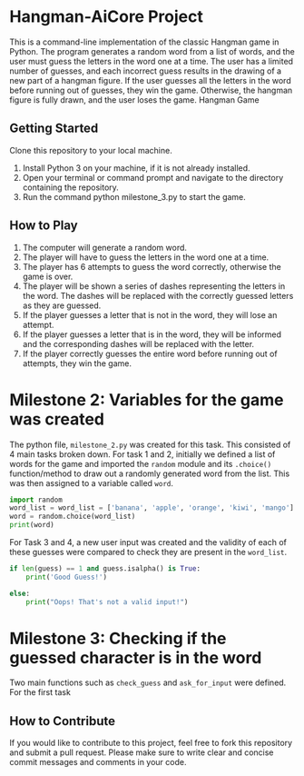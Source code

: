 # Hangman-AiCore Project

This is a command-line implementation of the classic Hangman game in Python. The program generates a random word from a list of words, and the user must guess the letters in the word one at a time. The user has a limited number of guesses, and each incorrect guess results in the drawing of a new part of a hangman figure. If the user guesses all the letters in the word before running out of guesses, they win the game. Otherwise, the hangman figure is fully drawn, and the user loses the game.
Hangman Game


## Getting Started
Clone this repository to your local machine.
1. Install Python 3 on your machine, if it is not already installed.
2. Open your terminal or command prompt and navigate to the directory containing the repository.
3. Run the command python milestone_3.py to start the game.

## How to Play
1. The computer will generate a random word.
2. The player will have to guess the letters in the word one at a time.
3. The player has 6 attempts to guess the word correctly, otherwise the game is over.
4. The player will be shown a series of dashes representing the letters in the word. The dashes will be replaced with the correctly guessed letters as they are guessed.
5. If the player guesses a letter that is not in the word, they will lose an attempt.
6. If the player guesses a letter that is in the word, they will be informed and the corresponding dashes will be replaced with the letter.
7. If the player correctly guesses the entire word before running out of attempts, they win the game.

# Milestone 2: Variables for the game was created
The python file, ```milestone_2.py``` was created for this task. This consisted of 4 main tasks broken down. For task 1 and 2, initially we defined a list of words for the game and imported the ```random``` module and its ```.choice()``` function/method to draw out a randomly generated word from the list. This was then assigned to a variable called ```word```. 

```python
import random
word_list = word_list = ['banana', 'apple', 'orange', 'kiwi', 'mango']
word = random.choice(word_list)
print(word)
```

For Task 3 and 4, a new user input was created and the validity of each of these guesses were compared to check they are present in the ```word_list```.

```python
if len(guess) == 1 and guess.isalpha() is True:
    print('Good Guess!')

else:
    print("Oops! That's not a valid input!")
```
 
 # Milestone 3: Checking if the guessed character is in the word
 
 Two main functions such as ```check_guess``` and ```ask_for_input``` were defined. For the first task 

## How to Contribute
If you would like to contribute to this project, feel free to fork this repository and submit a pull request. Please make sure to write clear and concise commit messages and comments in your code.
